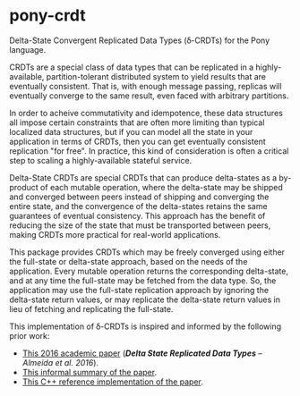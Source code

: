 # pony-crdt

Delta-State Convergent Replicated Data Types (ẟ-CRDTs) for the Pony language.

CRDTs are a special class of data types that can be replicated in a highly-available, partition-tolerant distributed system to yield results that are eventually consistent. That is, with enough message passing, replicas will eventually converge to the same result, even faced with arbitrary partitions.

In order to acheive commutativity and idempotence, these data structures all impose certain constraints that are often more limiting than typical localized data structures, but if you can model all the state in your application in terms of CRDTs, then you can get eventually consistent replication "for free". In practice, this kind of consideration is often a critical step to scaling a highly-available stateful service.

Delta-State CRDTs are special CRDTs that can produce delta-states as a by-product of each mutable operation, where the delta-state may be shipped and converged between peers instead of shipping and converging the entire state, and the convergence of the delta-states retains the same guarantees of eventual consistency. This approach has the benefit of reducing the size of the state that must be transported between peers, making CRDTs more practical for real-world applications.

This package provides CRDTs which may be freely converged using either the full-state or delta-state approach, based on the needs of the application. Every mutable operation returns the corresponding delta-state, and at any time the full-state may be fetched from the data type. So, the application may use the full-state replication approach by ignoring the delta-state return values, or may replicate the delta-state return values in lieu of fetching and replicating the full-state.

This implementation of ẟ-CRDTs is inspired and informed by the following prior work:
* [This 2016 academic paper](https://arxiv.org/abs/1603.01529) (***Delta State Replicated Data Types*** – *Almeida et al. 2016*).
* [This informal summary of the paper](https://blog.acolyer.org/2016/04/25/delta-state-replicated-data-types/).
* [This C++ reference implementation of the paper](https://blog.acolyer.org/2016/04/25/delta-state-replicated-data-types/).
